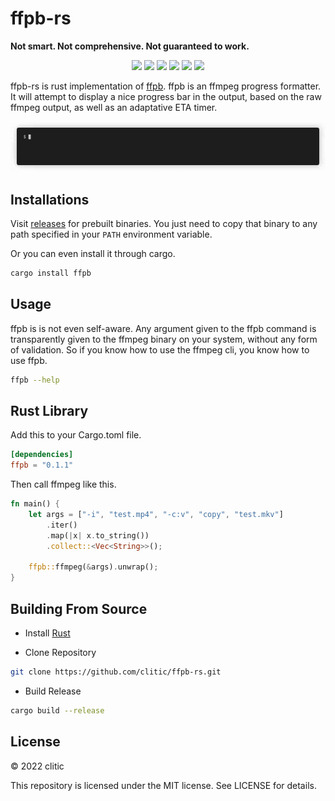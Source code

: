 # ffpb-rs

**Not smart. Not comprehensive. Not guaranteed to work.**

<p align="center">
  <img src="https://img.shields.io/github/downloads/clitic/ffpb-rs/total?style=flat-square">
  <img src="https://img.shields.io/crates/d/ffpb?style=flat-square">
  <img src="https://img.shields.io/crates/v/ffpb?style=flat-square">
  <img src="https://img.shields.io/github/license/clitic/ffpb-rs?style=flat-square">
  <img src="https://img.shields.io/github/repo-size/clitic/ffpb-rs?style=flat-square">
  <img src="https://img.shields.io/tokei/lines/github/clitic/ffpb-rs?style=flat-square">
</p>

ffpb-rs is rust implementation of [ffpb](https://github.com/althonos/ffpb).
ffpb is an ffmpeg progress formatter. It will attempt to display a nice progress bar in the output, based on the raw ffmpeg output, as well as an adaptative ETA timer.

![showcase](https://raw.githubusercontent.com/clitic/ffpb-rs/main/images/showcase.gif)

## Installations

Visit [releases](https://github.com/clitic/ffpb-rs/releases) for prebuilt binaries. You just need to copy that binary to any path specified in your `PATH` environment variable.

Or you can even install it through cargo.

```bash
cargo install ffpb
```

## Usage

ffpb is is not even self-aware. Any argument given to the ffpb command is transparently given to the ffmpeg binary on your system, without any form of validation. So if you know how to use the ffmpeg cli, you know how to use ffpb.

```bash
ffpb --help
```

## Rust Library

Add this to your Cargo.toml file.

```toml
[dependencies]
ffpb = "0.1.1"
```

 Then call ffmpeg like this.

```rust
fn main() {
    let args = ["-i", "test.mp4", "-c:v", "copy", "test.mkv"]
        .iter()
        .map(|x| x.to_string())
        .collect::<Vec<String>>();

    ffpb::ffmpeg(&args).unwrap();
}
```

## Building From Source

- Install [Rust](https://www.rust-lang.org)

- Clone Repository

```bash
git clone https://github.com/clitic/ffpb-rs.git
```

- Build Release

```bash
cargo build --release
```

## License

&copy; 2022 clitic

This repository is licensed under the MIT license. See LICENSE for details.
